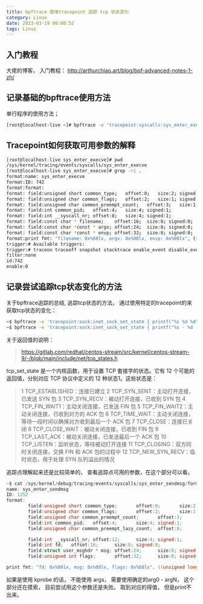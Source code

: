 ```yaml
---
title: bpftrace 使用tracepoint 追踪 tcp 状态变化
category: Linux
date: 2023-03-19 00:08:52
tags: Linux
---
```

## 入门教程

大佬的博客， 入门教程： http://arthurchiao.art/blog/bpf-advanced-notes-1-zh/

## 记录基础的bpftrace使用方法

单行程序的使用方法； 

```bash
[root@localhost-live ~]# bpftrace -e 'tracepoint:syscalls:sys_enter_execve { printf("%s %s\n", comm, str(args->filename));}'
```

## Tracepoint如何获取可用参数的解释

```bash
[root@localhost-live sys_enter_execve]# pwd
/sys/kernel/tracing/events/syscalls/sys_enter_execve
[root@localhost-live sys_enter_execve]# grep -ri .
format:name: sys_enter_execve
format:ID: 742
format:format:
format:	field:unsigned short common_type;	offset:0;	size:2;	signed:0;
format:	field:unsigned char common_flags;	offset:2;	size:1;	signed:0;
format:	field:unsigned char common_preempt_count;	offset:3;	size:1;	signed:0;
format:	field:int common_pid;	offset:4;	size:4;	signed:1;
format:	field:int __syscall_nr;	offset:8;	size:4;	signed:1;
format:	field:const char * filename;	offset:16;	size:8;	signed:0;
format:	field:const char *const * argv;	offset:24;	size:8;	signed:0;
format:	field:const char *const * envp;	offset:32;	size:8;	signed:0;
format:print fmt: "filename: 0x%08lx, argv: 0x%08lx, envp: 0x%08lx", ((unsigned long)(REC->filename)), ((unsigned long)(REC->argv)), ((unsigned long)(REC->envp))
trigger:# Available triggers:
trigger:# traceon traceoff snapshot stacktrace enable_event disable_event enable_hist disable_hist hist
filter:none
id:742
enable:0
```



## 记录尝试追踪tcp状态变化的方法

关于bpftrace追踪的总结, 追踪tcp状态的方法， 通过使用特定的tracepoint的来获取tcp状态的变化： 

```bash
~$ bpftrace -e 'tracepoint:sock:inet_sock_set_state { printf("%s %d %d\n", comm, pid, args->newstate); }'
~$ bpftrace -e 'tracepoint:sock:inet_sock_set_state { printf("%s - %d -> %d - %d - %s\n",strftime("%H:%M:%S.%L", nsecs), args->oldstate, args->newstate, pid, comm); }'
```

关于返回值的说明： 
  > https://gitlab.com/redhat/centos-stream/src/kernel/centos-stream-9/-/blob/main/include/net/tcp_states.h  

tcp_set_state 是一个内核函数，用于设置 TCP 套接字的状态。它有 12 个可能的返回值，分别对应 TCP 协议中定义的 12 种状态1。这些状态是：
  > 1 TCP_ESTABLISHED：连接已建立
  > 2 TCP_SYN_SENT：主动打开连接，已发送 SYN 包
  > 3 TCP_SYN_RECV：被动打开连接，已收到 SYN 包
  > 4 TCP_FIN_WAIT1：主动关闭连接，已发送 FIN 包
  > 5 TCP_FIN_WAIT2：主动关闭连接，已收到对方的 ACK 包
  > 6 TCP_TIME_WAIT：主动关闭连接，等待一段时间以确保对方收到最后一个 ACK 包
  > 7 TCP_CLOSE：连接已关闭
  > 8 TCP_CLOSE_WAIT：被动关闭连接，已收到 FIN 包
  > 9 TCP_LAST_ACK：被动关闭连接，已发送最后一个 ACK 包
  > 10 TCP_LISTEN：监听状态，等待被动打开连接
  > 11 TCP_CLOSING：双方同时关闭连接，交换 FIN 和 ACK 包的过程中
  > 12 TCP_NEW_SYN_RECV：临时状态，用于处理 SYN 队列溢出的情况

追踪点理解起来还是比较简单的， 查看追踪点可用的参数，在这个部分可以看。 
```c
~$ cat /sys/kernel/debug/tracing/events/syscalls/sys_enter_sendmsg/format
name: sys_enter_sendmsg
ID: 1252
format:
        field:unsigned short common_type;       offset:0;       size:2; signed:0;
        field:unsigned char common_flags;       offset:2;       size:1; signed:0;
        field:unsigned char common_preempt_count;       offset:3;       size:1; signed:0;
        field:int common_pid;   offset:4;       size:4; signed:1;
        field:unsigned char common_preempt_lazy_count;  offset:8;       size:1; signed:0;

        field:int __syscall_nr; offset:12;      size:4; signed:1;
        field:int fd;   offset:16;      size:8; signed:0;
        field:struct user_msghdr * msg; offset:24;      size:8; signed:0;
        field:unsigned int flags;       offset:32;      size:8; signed:0;

print fmt: "fd: 0x%08lx, msg: 0x%08lx, flags: 0x%08lx", ((unsigned long)(REC->fd)), ((unsigned long)(REC->msg)), ((unsigned long)(REC->flags))
```

如果是使用 kprobe 的话， 不能使用 args， 需要使用确定的arg0 - argN， 这个部分还在摸索， 目前尝试用这个参数还是失败。 取到对应的得值， 但是print不出来。

